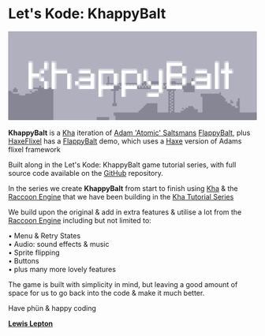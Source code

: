 # Let's Kode: KhappyBalt

![khappybalt header](image/khappybaltheader.png)

**KhappyBalt** is a [Kha](http://kha.tech) iteration of [Adam 'Atomic' Saltsmans](http://adamatomic.com) [FlappyBalt](http://adamatomic.com/flappybalt), plus [HaxeFlixel](http://haxeflixel.com) has a [FlappyBalt](http://haxeflixel.com/demos/Flappybalt) demo, which uses a [Haxe](https://haxe.org) version of Adams flixel framework

Built along in the Let's Kode: KhappyBalt game tutorial series, with full source code available on the [GitHub](https://github.com/lewislepton/letskodekhappybalt) repository.

In the series we create **KhappyBalt** from start to finish using [Kha](http://kha.tech) & the [Raccoon Engine](https://lewislepton.com/code/raccoon) that we have been building in the [Kha Tutorial Series](https://lewislepton.com/learn/khatutorialseries)

We build upon the original & add in extra features & utilise a lot from the [Raccoon Engine](https://lewislepton.com/code/raccoon) including but not limited to:

• Menu & Retry States<br>
• Audio: sound effects & music<br>
• Sprite flipping<br>
• Buttons<br>
• plus many more lovely features

The game is built with simplicity in mind, but leaving a good amount of space for us to go back into the code & make it much better.

Have phün & happy coding

[**Lewis Lepton**](https://lewislepton.com)